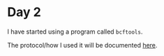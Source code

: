 # Day 2

I have started using a program called `bcftools`.

The protocol/how I used it will be documented [here](/Methods/bcftools_protocol.md).
